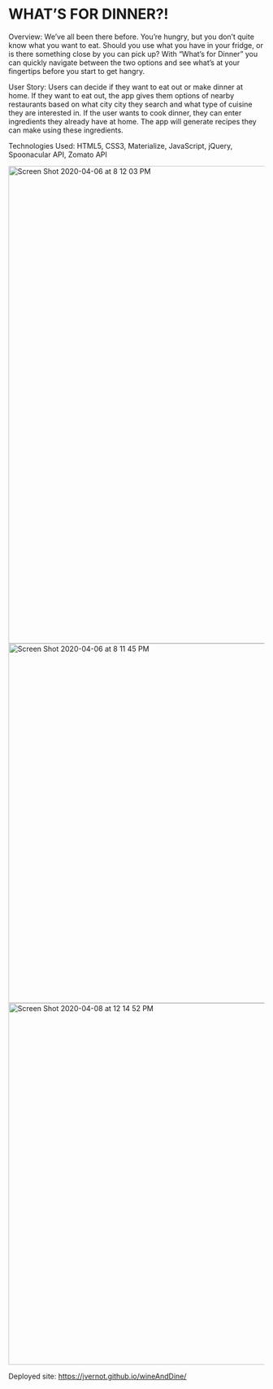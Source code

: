 # WHAT’S FOR DINNER?! 

Overview: We’ve all been there before. You’re hungry, but you don’t quite know what you want to eat. Should you use what you have in your fridge, or is there something close by you can pick up? With “What’s for Dinner” you can quickly navigate between the two options and see what’s at your fingertips before you start to get hangry. 

User Story: Users can decide if they want to eat out or make dinner at home. If they want to eat out, the app gives them options of nearby restaurants based on what city city they search and what type of cuisine they are interested in. If the user wants to cook dinner, they can enter ingredients they already have at home. The app will generate recipes they can make using these ingredients.

Technologies Used: HTML5, CSS3, Materialize, JavaScript, jQuery, Spoonacular API, Zomato API

<img width="940" alt="Screen Shot 2020-04-06 at 8 12 03 PM" src="https://user-images.githubusercontent.com/60197994/78616703-f4e45200-7842-11ea-855c-69d169b4292e.png">

<img width="708" alt="Screen Shot 2020-04-06 at 8 11 45 PM" src="https://user-images.githubusercontent.com/60197994/78616691-ec8c1700-7842-11ea-9476-79c778933533.png">

<img width="712" alt="Screen Shot 2020-04-08 at 12 14 52 PM" src="https://user-images.githubusercontent.com/60197994/78807911-b5c51680-7992-11ea-8104-5822ec9c974e.png">

Deployed site: https://jvernot.github.io/wineAndDine/
